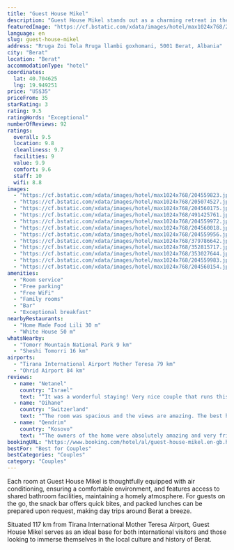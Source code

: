 ```yaml
---
title: "Guest House Mikel"
description: "Guest House Mikel stands out as a charming retreat in the heart of Berat, offering a unique blend of comfort and convenience for travelers."
featuredImage: "https://cf.bstatic.com/xdata/images/hotel/max1024x768/204559823.jpg?k=c8c2ce14dd48fc5afa3200e8bd00c224c18e66ae9be03b245e369888a16c300a&o=&hp=1"
language: en
slug: guest-house-mikel
address: "Rruga Zoi Tola Rruga llambi goxhomani, 5001 Berat, Albania"
city: "Berat"
location: "Berat"
accommodationType: "hotel"
coordinates:
  lat: 40.704625
  lng: 19.949251
price: "US$35"
priceFrom: 35
starRating: 3
rating: 9.5
ratingWords: "Exceptional"
numberOfReviews: 92
ratings:
  overall: 9.5
  location: 9.8
  cleanliness: 9.7
  facilities: 9
  value: 9.9
  comfort: 9.6
  staff: 10
  wifi: 8.8
images:
  - "https://cf.bstatic.com/xdata/images/hotel/max1024x768/204559823.jpg?k=c8c2ce14dd48fc5afa3200e8bd00c224c18e66ae9be03b245e369888a16c300a&o=&hp=1"
  - "https://cf.bstatic.com/xdata/images/hotel/max1024x768/205074527.jpg?k=caafec474bd133d6f94d28bc90225b63477e8b1b41db3c39957e6239a8670fb5&o=&hp=1"
  - "https://cf.bstatic.com/xdata/images/hotel/max1024x768/204560175.jpg?k=f291e8a72711f92317553f832169656e7a4a590b0f19050432e70d044f5067c2&o=&hp=1"
  - "https://cf.bstatic.com/xdata/images/hotel/max1024x768/491425761.jpg?k=498786e4d1689228806832b8595c2aa2622861890d93e10e00f6a6d60d0a345c&o=&hp=1"
  - "https://cf.bstatic.com/xdata/images/hotel/max1024x768/204559972.jpg?k=6f6f63ae2efa2e26a587de7ba6331daf9701682744947d0c827a5499ea2db631&o=&hp=1"
  - "https://cf.bstatic.com/xdata/images/hotel/max1024x768/204560018.jpg?k=cbbdaba0fbe164687db1044c591fab5f0d73f5ed4333ca8a978687eaaa3d47de&o=&hp=1"
  - "https://cf.bstatic.com/xdata/images/hotel/max1024x768/204559956.jpg?k=f129efdac57d2f96f9bb76eaac24d77ff3885239650e00e84bb20fde28b9dc7b&o=&hp=1"
  - "https://cf.bstatic.com/xdata/images/hotel/max1024x768/379786642.jpg?k=c2fb38b918828c6e954de12930f918132c79beedfdd850deaaa019db16fdd16e&o=&hp=1"
  - "https://cf.bstatic.com/xdata/images/hotel/max1024x768/352815717.jpg?k=8274e4f011b197681829d50ae1cbcdbacdbc94df42870c5436b3f28c0e4bf176&o=&hp=1"
  - "https://cf.bstatic.com/xdata/images/hotel/max1024x768/353027644.jpg?k=e20e7ab80069077d954907d85d1042d674d31a9570b013f67ea7819733f2519a&o=&hp=1"
  - "https://cf.bstatic.com/xdata/images/hotel/max1024x768/204559983.jpg?k=f9ebe8618f89bfe59575c5f99033005d14a6da9edc6982197754481250541781&o=&hp=1"
  - "https://cf.bstatic.com/xdata/images/hotel/max1024x768/204560154.jpg?k=d5388f584c24bcecfbe0055057802604732106ada4057663f4a769ba1479d9d8&o=&hp=1"
amenities:
  - "Room service"
  - "Free parking"
  - "Free WiFi"
  - "Family rooms"
  - "Bar"
  - "Exceptional breakfast"
nearbyRestaurants:
  - "Home Made Food Lili 30 m"
  - "White House 50 m"
whatsNearby:
  - "Tomorr Mountain National Park 9 km"
  - "Sheshi Tomorri 16 km"
airports:
  - "Tirana International Airport Mother Teresa 79 km"
  - "Ohrid Airport 84 km"
reviews:
  - name: "Netanel"
    country: "Israel"
    text: "“It was a wonderful staying! Very nice couple that runs this home stating. A true experience! Great breakfast and very clean. One of the best places we stayed in Albania.”"
  - name: "Oihane"
    country: "Switzerland"
    text: "“The room was spacious and the views are amazing. The best host you can find in Berat, very hospitable, attentive and a good cook. The breakfast was incredible. We are very happy of having chosen this house for our stay in Berat.”"
  - name: "Qendrim"
    country: "Kosovo"
    text: "“The owners of the home were absolutely amazing and very friendly, the breakfast was very very delicious A very unique place to stay with a beautiful view”"
bookingURL: "https://www.booking.com/hotel/al/guest-house-mikel.en-gb.html?aid=8035640"
bestFor: "Best for Couples"
bestCategories: "Couples"
category: "Couples"
---
```


Each room at Guest House Mikel is thoughtfully equipped with air conditioning, ensuring a comfortable environment, and features access to shared bathroom facilities, maintaining a homely atmosphere. For guests on the go, the snack bar offers quick bites, and packed lunches can be prepared upon request, making day trips around Berat a breeze.

Situated 117 km from Tirana International Mother Teresa Airport, Guest House Mikel serves as an ideal base for both international visitors and those looking to immerse themselves in the local culture and history of Berat.